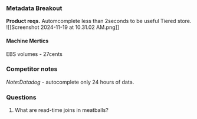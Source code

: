 ### Metadata Breakout
**Product reqs.**
Automcomplete less than 2seconds to be useful
Tiered store.
![[Screenshot 2024-11-19 at 10.31.02 AM.png]]
#### Machine Mertics
EBS volumes - 27cents
### Competitor notes
*Note:Datadog* - autocomplete only 24 hours of data.
### Questions
1. What are read-time joins in meatballs?